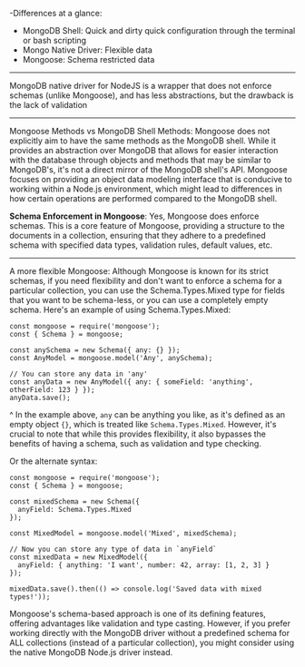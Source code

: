 -Differences at a glance:
- MongoDB Shell: Quick and dirty quick configuration through the terminal or bash scripting
- Mongo Native Driver: Flexible data
- Mongoose: Schema restricted data

---

MongoDB native driver for NodeJS is a wrapper that does not enforce schemas (unlike Mongoose), and has less abstractions, but the drawback is the lack of validation

---

Mongoose Methods vs MongoDB Shell Methods: Mongoose does not explicitly aim to have the same methods as the MongoDB shell. While it provides an abstraction over MongoDB that allows for easier interaction with the database through objects and methods that may be similar to MongoDB's, it's not a direct mirror of the MongoDB shell's API. Mongoose focuses on providing an object data modeling interface that is conducive to working within a Node.js environment, which might lead to differences in how certain operations are performed compared to the MongoDB shell.

**Schema Enforcement in Mongoose**: Yes, Mongoose does enforce schemas. This is a core feature of Mongoose, providing a structure to the documents in a collection, ensuring that they adhere to a predefined schema with specified data types, validation rules, default values, etc.

---

A more flexible Mongoose:
Although Mongoose is known for its strict schemas, if you need flexibility and don't want to enforce a schema for a particular collection, you can use the Schema.Types.Mixed type for fields that you want to be schema-less, or you can use a completely empty schema. Here's an example of using Schema.Types.Mixed:

```
const mongoose = require('mongoose');
const { Schema } = mongoose;

const anySchema = new Schema({ any: {} });
const AnyModel = mongoose.model('Any', anySchema);

// You can store any data in 'any'
const anyData = new AnyModel({ any: { someField: 'anything', otherField: 123 } });
anyData.save();

```


^ In the example above, `any` can be anything you like, as it's defined as an empty object `{}`, which is treated like `Schema.Types.Mixed`. However, it's crucial to note that while this provides flexibility, it also bypasses the benefits of having a schema, such as validation and type checking.

Or the alternate syntax:

```
const mongoose = require('mongoose');
const { Schema } = mongoose;

const mixedSchema = new Schema({
  anyField: Schema.Types.Mixed
});

const MixedModel = mongoose.model('Mixed', mixedSchema);

// Now you can store any type of data in `anyField`
const mixedData = new MixedModel({
  anyField: { anything: 'I want', number: 42, array: [1, 2, 3] }
});

mixedData.save().then(() => console.log('Saved data with mixed types!'));

```


Mongoose's schema-based approach is one of its defining features, offering advantages like validation and type casting. However, if you prefer working directly with the MongoDB driver without a predefined schema for ALL collections (instead of a particular collection), you might consider using the native MongoDB Node.js driver instead.